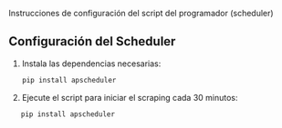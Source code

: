 Instrucciones de configuración del script del programador (scheduler)

## Configuración del Scheduler

1. Instala las dependencias necesarias:
   ```bash
   pip install apscheduler

2. Ejecute el script para iniciar el scraping cada 30 minutos:

```bash
   pip install apscheduler

